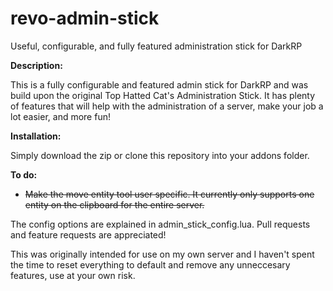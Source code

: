 # revo-admin-stick
Useful, configurable, and fully featured administration stick for DarkRP

**Description:**

This is a fully configurable and featured admin stick for DarkRP and was build upon the original Top Hatted Cat's Administration Stick. It has plenty of features that will help with the administration of a server, make your job a lot easier, and more fun!

**Installation:**

Simply download the zip or clone this repository into your addons folder.

**To do:**

* ~~Make the move entity tool user specific. It currently only supports one entity on the clipboard for the entire server.~~

The config options are explained in admin_stick_config.lua.
Pull requests and feature requests are appreciated!

This was originally intended for use on my own server and I haven't spent the time to reset everything to default and remove any unneccesary features, use at your own risk.
